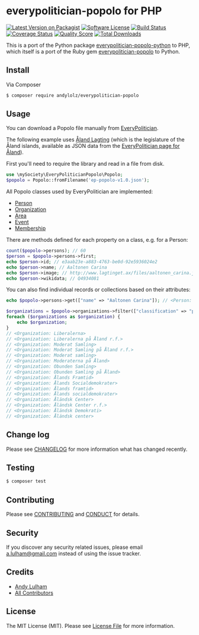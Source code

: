# everypolitician-popolo for PHP

[![Latest Version on Packagist][ico-version]][link-packagist]
[![Software License][ico-license]](LICENSE.md)
[![Build Status][ico-travis]][link-travis]
[![Coverage Status][ico-scrutinizer]][link-scrutinizer]
[![Quality Score][ico-code-quality]][link-code-quality]
[![Total Downloads][ico-downloads]][link-downloads]

This is a port of the Python package [everypolitician-popolo-python](https://github.com/everypolitician/everypolitician-popolo-python) to PHP, which itself is a port of the Ruby gem [everypolitician-popolo](https://github.com/everypolitician/everypolitician-popolo) to Python.

## Install

Via Composer

``` bash
$ composer require andylolz/everypolitician-popolo
```

## Usage

You can download a Popolo file manually from [EveryPolitician](http://everypolitician.org/).

The following example uses [Åland Lagting](https://github.com/everypolitician/everypolitician-data/raw/master/data/Aland/Lagting/ep-popolo-v1.0.json)
(which is the legislature of the Åland islands, available as
JSON data from the [EveryPolitician page for Åland](http://everypolitician.org/aland/)).

First you'll need to require the library and read in a file from disk.

``` php
use \mySociety\EveryPoliticianPopolo\Popolo;
$popolo = Popolo::fromFilename('ep-popolo-v1.0.json');
```

All Popolo classes used by EveryPolitician are implemented:

 * [Person](http://www.popoloproject.com/specs/person.html)
 * [Organization](http://www.popoloproject.com/specs/organization.html)
 * [Area](http://www.popoloproject.com/specs/area.html)
 * [Event](http://www.popoloproject.com/specs/event.html)
 * [Membership](http://www.popoloproject.com/specs/membership.html)

There are methods defined for each property on a class, e.g. for a
Person:

``` php
count($popolo->persons); // 60
$person = $popolo->persons->first;
echo $person->id; // e3aab23e-a883-4763-be0d-92e5936024e2
echo $person->name; // Aaltonen Carina
echo $person->image; // http://www.lagtinget.ax/files/aaltonen_carina.jpg
echo $person->wikidata; // Q4934081
```

You can also find individual records or collections based on their
attributes:

``` php
echo $popolo->persons->get(["name" => "Aaltonen Carina"]); // <Person: Aaltonen Carina>

$organizations = $popolo->organizations->filter(["classification" => "party"]);
foreach ($organizations as $organization) {
    echo $organization;
}
// <Organization: Liberalerna>
// <Organization: Liberalerna på Åland r.f.>
// <Organization: Moderat Samling>
// <Organization: Moderat Samling på Åland r.f.>
// <Organization: Moderat samling>
// <Organization: Moderaterna på Åland>
// <Organization: Obunden Samling>
// <Organization: Obunden Samling på Åland>
// <Organization: Ålands Framtid>
// <Organization: Ålands Socialdemokrater>
// <Organization: Ålands framtid>
// <Organization: Ålands socialdemokrater>
// <Organization: Åländsk Center>
// <Organization: Åländsk Center r.f.>
// <Organization: Åländsk Demokrati>
// <Organization: Åländsk center>
```

## Change log

Please see [CHANGELOG](CHANGELOG.md) for more information what has changed recently.

## Testing

``` bash
$ composer test
```

## Contributing

Please see [CONTRIBUTING](CONTRIBUTING.md) and [CONDUCT](CONDUCT.md) for details.

## Security

If you discover any security related issues, please email a.lulham@gmail.com instead of using the issue tracker.

## Credits

- [Andy Lulham][link-author]
- [All Contributors][link-contributors]

## License

The MIT License (MIT). Please see [License File](LICENSE.md) for more information.

[ico-version]: https://img.shields.io/packagist/v/andylolz/everypolitician-popolo.svg?style=flat-square
[ico-license]: https://img.shields.io/badge/license-MIT-brightgreen.svg?style=flat-square
[ico-travis]: https://img.shields.io/travis/andylolz/everypolitician-popolo-php/master.svg?style=flat-square
[ico-scrutinizer]: https://img.shields.io/scrutinizer/coverage/g/andylolz/everypolitician-popolo-php.svg?style=flat-square
[ico-code-quality]: https://img.shields.io/scrutinizer/g/andylolz/everypolitician-popolo-php.svg?style=flat-square
[ico-downloads]: https://img.shields.io/packagist/dt/andylolz/everypolitician-popolo.svg?style=flat-square

[link-packagist]: https://packagist.org/packages/andylolz/everypolitician-popolo
[link-travis]: https://travis-ci.org/andylolz/everypolitician-popolo-php
[link-scrutinizer]: https://scrutinizer-ci.com/g/andylolz/everypolitician-popolo-php/code-structure
[link-code-quality]: https://scrutinizer-ci.com/g/andylolz/everypolitician-popolo-php
[link-downloads]: https://packagist.org/packages/andylolz/everypolitician-popolo
[link-author]: https://github.com/andylolz
[link-contributors]: https://github.com/andylolz/everypolitician-popolo-php/contributors

